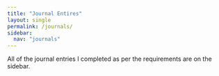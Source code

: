 ```yaml
---
title: "Journal Entires"
layout: single
permalink: /journals/
sidebar:
  nav: "journals"
---
```


All of the journal entries I completed as per the requirements are on the sidebar.